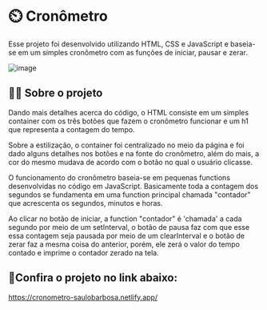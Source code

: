 # ⏲️ Cronômetro

Esse projeto foi desenvolvido utilizando HTML, CSS e JavaScript e baseia-se em um simples cronômetro com as funções de iniciar, pausar e zerar.

![image](https://user-images.githubusercontent.com/82117471/152653594-39b90cf7-8c2b-4152-8972-9b0548128d54.png)


## 👨‍💻 Sobre o projeto

Dando mais detalhes acerca do código, o HTML consiste em um simples container com os três botões que fazem o cronômetro funcionar e um h1 que representa a contagem do tempo.

Sobre a estilização, o container foi centralizado no meio da página e foi dado alguns detalhes nos botões e na fonte do cronômetro, além do mais, a cor do mesmo mudava de acordo com o botão no qual o usuário clicasse.

O funcionamento do cronômetro baseia-se em pequenas functions desenvolvidas no código em JavaScript. Basicamente toda a contagem dos segundos se fundamenta em uma function principal chamada "contador" que acrescenta os segundos, minutos e horas.

Ao clicar no botão de iniciar, a function "contador" é 'chamada' a cada segundo por meio de um setInterval, o botão de pausa faz com que esse essa contagem seja pausada por meio de um clearInterval e o botão de zerar faz a mesma coisa do anterior, porém, ele zerá o valor do tempo contado e imprime o contador zerado na tela.

## 🔗Confira o projeto no link abaixo:

https://cronometro-saulobarbosa.netlify.app/
